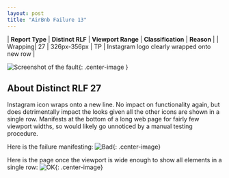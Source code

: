 ```yaml
---
layout: post
title: "AirBnb Failure 13"
---
```

| **Report Type** | **Distinct RLF** | **Viewport Range** | **Classification** | **Reason** |
| Wrapping| 27 | 326px-356px | TP | Instagram logo clearly wrapped onto new row | 

![Screenshot of the fault](../../../assets/images/AirBnb/fault13/wrappingWidth341.png){: .center-image }

## About Distinct RLF 27

Instagram icon wraps onto a new line. No impact on functionality again, but does detrimentally impact the looks given all the other icons are shown in a single row. Manifests at the bottom of a long web page for fairly few viewport widths, so would likely go unnoticed by a manual testing procedure.

Here is the failure manifesting:
![Bad](../../../assets/good-bad/rlf27/bad.png){: .center-image}

Here is the page once the viewport is wide enough to show all elements in a single row:
![OK](../../../assets/good-bad/rlf27/ok.png){: .center-image}
